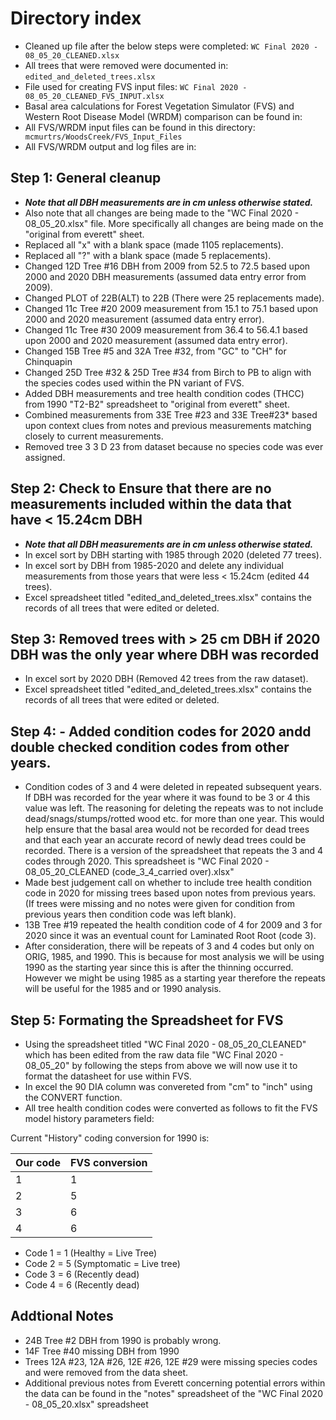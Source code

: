 # Directory index
- Cleaned up file after the below steps were completed: `WC Final 2020 - 08_05_20_CLEANED.xlsx`
- All trees that were removed were documented in: `edited_and_deleted_trees.xlsx`
- File used for creating FVS input files: `WC Final 2020 - 08_05_20_CLEANED_FVS_INPUT.xlsx`
- Basal area calculations for Forest Vegetation Simulator (FVS) and Western Root Disease Model (WRDM) comparison can be found in: 
- All FVS/WRDM input files can be found in this directory: ` mcmurtrs/WoodsCreek/FVS_Input_Files`
- All FVS/WRDM output and log files are in:

## Step 1: General cleanup
- ***Note that all DBH measurements are in cm unless otherwise stated.***
- Also note that all changes are being made to the "WC Final 2020 - 08_05_20.xlsx" file. More specifically all changes are being made on the "original from everett" sheet.
- Replaced all "x" with a blank space (made 1105 replacements). 
- Replaced all "?" with a blank space (made 5 replacements).
- Changed 12D Tree #16 DBH from 2009 from 52.5 to 72.5 based upon 2000 and 2020 DBH measurements (assumed data entry error from 2009).
- Changed PLOT of 22B(ALT) to 22B (There were 25 replacements made).
- Changed 11c Tree #20 2009 measurement from 15.1 to 75.1 based upon 2000 and 2020 measurement (assumed data entry error).
- Changed 11c Tree #30 2009 measurement from 36.4 to 56.4.1 based upon 2000 and 2020 measurement (assumed data entry error).
- Changed 15B	Tree #5 and 32A	Tree #32,  from "GC" to "CH" for Chinquapin
- Changed 25D Tree #32 & 25D Tree #34 from Birch to PB to align with the species codes used within the PN variant of FVS.
- Added DBH measurements and tree health condition codes (THCC) from 1990 "T2-B2" spreadsheet to "original from everett" sheet.
- Combined measurements from 33E Tree #23 and 33E Tree#23* based upon context clues from notes and previous measurements matching closely to current measurements.
- Removed tree 3	3	D	23 from dataset because no species code was ever assigned.

## Step 2: Check to Ensure that there are no measurements included within the data that have < 15.24cm DBH
- ***Note that all DBH measurements are in cm unless otherwise stated.***
- In excel sort by DBH starting with 1985 through 2020 (deleted 77 trees).
- In excel sort by DBH from 1985-2020 and delete any individual measurements from those years that were less < 15.24cm (edited 44 trees).
- Excel spreadsheet titled "edited_and_deleted_trees.xlsx" contains the records of all trees that were edited or deleted.

## Step 3: Removed trees with > 25 cm DBH if 2020 DBH was the only year where DBH was recorded
- In excel sort by 2020 DBH (Removed 42 trees from the raw dataset).
-  Excel spreadsheet titled "edited_and_deleted_trees.xlsx" contains the records of all trees that were edited or deleted.

## Step 4: - Added condition codes for 2020 andd double checked condition codes from other years.
- Condition codes of 3 and 4 were deleted in repeated subsequent years. If DBH was recorded for the year where it was found to be 3 or 4 this value was left. The reasoning for deleting the repeats was to not include dead/snags/stumps/rotted wood etc. for more than one year. This would help ensure that the basal area would not be recorded for dead trees and that each year an accurate record of newly dead trees could be recorded. There is a version of the spreadsheet that repeats the 3 and 4 codes through 2020. This spreadsheet is "WC Final 2020 - 08_05_20_CLEANED (code_3_4_carried over).xlsx"  
- Made best judgement call on whether to include tree health condition code in 2020 for missing trees based upon notes from previous years. (If trees were missing and no notes were given for condition from previous years then condition code was left blank).
- 13B Tree #19 repeated the health condition code of 4 for 2009 and 3 for 2020 since it was an eventual count for Laminated Root Root (code 3).
- After consideration, there will be repeats of 3 and 4 codes but only on ORIG, 1985, and 1990. This is because for most analysis we will be using 1990 as the starting year since this is after the thinning occurred. However we might be using 1985 as a starting year therefore the repeats will be useful for the 1985 and or 1990 analysis.

## Step 5: Formating the Spreadsheet for FVS
- Using the spreadsheet titled "WC Final 2020 - 08_05_20_CLEANED" which has been edited from the raw data file "WC Final 2020 - 08_05_20" by following the steps from above we will now use it to format the datasheet for use within FVS.
- In excel the 90 DIA column was convereted from "cm" to "inch" using the CONVERT function.
- All tree health condition codes were converted as follows to fit the FVS model history parameters field:

Current "History" coding conversion for 1990 is:

| Our code | FVS conversion |
| --- | --- |
| 1 | 1 |
| 2 | 5 |
| 3 | 6 |
| 4 | 6 |


- Code 1 = 1 (Healthy = Live Tree)
- Code 2 = 5 (Symptomatic = Live tree)
- Code 3 = 6 (Recently dead)
- Code 4 = 6 (Recently dead)

## Addtional Notes 
- 24B Tree #2 DBH from 1990 is probably wrong.
- 14F Tree #40 missing DBH from 1990 
- Trees 12A #23, 12A #26, 12E #26, 12E #29 were missing species codes and were removed from the data sheet. 
- Additional previous notes from Everett concerning potential errors within the data can be found in the "notes" spreadsheet of the "WC Final 2020 - 08_05_20.xlsx" spreadsheet

